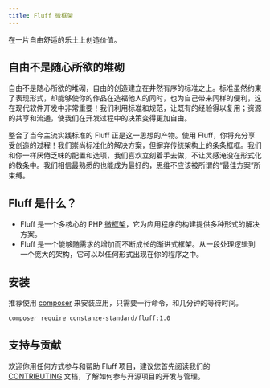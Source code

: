 ```yaml
---
title: Fluff 微框架
---
```


在一片自由舒适的乐土上创造价值。

## 自由不是随心所欲的堆砌
自由不是随心所欲的堆砌，自由的创造建立在井然有序的标准之上。标准虽然约束了表现形式，却能够使你的作品在造福他人的同时，也为自己带来同样的便利，这在现代软件开发中非常重要！我们利用标准和规范，让既有的经验得以复用；资源的共享和流通，使我们在开发过程中的决策变得更加自由。

整合了当今主流实践标准的 Fluff 正是这一思想的产物。使用 Fluff，你将充分享受创造的过程！我们崇尚标准化的解决方案，但摒弃传统架构上的条条框框。我们和你一样厌倦乏味的配置和选项，我们喜欢立刻着手去做，不让灵感淹没在形式化的教条中。我们相信最熟悉的也能成为最好的，思维不应该被所谓的“最佳方案”所束缚。

## Fluff 是什么？
- Fluff 是一个多核心的 PHP [微框架](https://en.wikipedia.org/wiki/Microframework)，它为应用程序的构建提供多种形式的解决方案。
- Fluff 是一个能够随需求的增加而不断成长的渐进式框架。从一段处理逻辑到一个庞大的架构，它可以以任何形式出现在你的程序之中。

## 安装
推荐使用 [composer](https://getcomposer.org/) 来安装应用，只需要一行命令，和几分钟的等待时间。
```sh
composer require constanze-standard/fluff:1.0
```

## 支持与贡献
欢迎你用任何方式参与和帮助 Fluff 项目，建议您首先阅读我们的 [CONTRIBUTING](https://github.com/constanze-standard/fluff/blob/master/CONTRIBUTING.md) 文档，了解如何参与开源项目的开发与管理。
